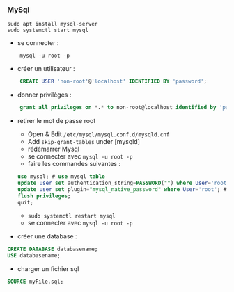 ### MySql
```
sudo apt install mysql-server
sudo systemctl start mysql
```
- se connecter :
```
	mysql -u root -p
```
- créer un utilisateur : 
```sql
	CREATE USER 'non-root'@'localhost' IDENTIFIED BY 'password';
```	
- donner privilèges :
```sql
	grant all privileges on *.* to non-root@localhost identified by 'password' with grant option;
```
- retirer le mot de passe root
    - Open & Edit ```/etc/mysql/mysql.conf.d/mysqld.cnf```
    - Add ```skip-grant-tables``` under [mysqld]
    - rédémarrer Mysql
    - se connecter avec ``` mysql -u root -p ```
    - faire les commandes suivantes : 
    ```sql
    use mysql; # use mysql table
    update user set authentication_string=PASSWORD("") where User='root'; # update password to nothing
    update user set plugin="mysql_native_password" where User='root'; # set password resolving to default mechanism for root user
    flush privileges;
    quit;
    ```
    - ```sudo systemctl restart mysql```
    - se connecter avec ```mysql -u root -p```
    

- créer une database :
```sql
CREATE DATABASE databasename;
USE databasename;
```

- charger un fichier sql
```sql
SOURCE myFile.sql;
```
